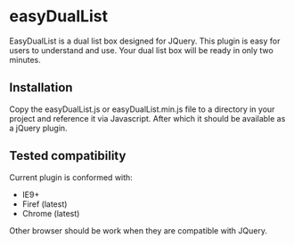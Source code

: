 # easyDualList
EasyDualList is a dual list box designed for JQuery. This plugin is easy for users to understand and use. Your dual list box will be ready in only two minutes.

## Installation
Copy the easyDualList.js or easyDualList.min.js file to a directory in your project and reference it via Javascript. After which it should be available as a jQuery plugin.

## Tested compatibility
Current plugin is conformed with:

* IE9+
* Firef (latest) 
* Chrome (latest)

Other browser should be work when they are compatible with JQuery. 
